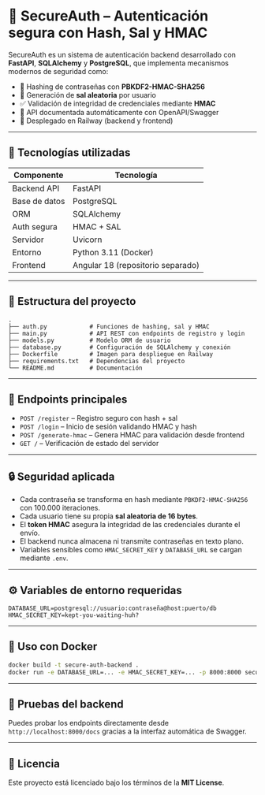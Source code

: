 # 🔐 SecureAuth – Autenticación segura con Hash, Sal y HMAC

SecureAuth es un sistema de autenticación backend desarrollado con **FastAPI**, **SQLAlchemy** y **PostgreSQL**, que implementa mecanismos modernos de seguridad como:

- 🔑 Hashing de contraseñas con **PBKDF2-HMAC-SHA256**
- 🧂 Generación de **sal aleatoria** por usuario
- ✅ Validación de integridad de credenciales mediante **HMAC**
- 🧠 API documentada automáticamente con OpenAPI/Swagger
- 🚀 Desplegado en Railway (backend y frontend)

---

## 🚀 Tecnologías utilizadas

| Componente   | Tecnología |
|--------------|------------|
| Backend API  | FastAPI    |
| Base de datos| PostgreSQL |
| ORM          | SQLAlchemy |
| Auth segura  | HMAC + SAL |
| Servidor     | Uvicorn    |
| Entorno      | Python 3.11 (Docker) |
| Frontend     | Angular 18 (repositorio separado) |

---

## 📁 Estructura del proyecto

```text
.
├── auth.py            # Funciones de hashing, sal y HMAC
├── main.py            # API REST con endpoints de registro y login
├── models.py          # Modelo ORM de usuario
├── database.py        # Configuración de SQLAlchemy y conexión
├── Dockerfile         # Imagen para despliegue en Railway
├── requirements.txt   # Dependencias del proyecto
└── README.md          # Documentación
```

---

## 🔐 Endpoints principales

- `POST /register` – Registro seguro con hash + sal
- `POST /login` – Inicio de sesión validando HMAC y hash
- `POST /generate-hmac` – Genera HMAC para validación desde frontend
- `GET /` – Verificación de estado del servidor

---

## 🔒 Seguridad aplicada

- Cada contraseña se transforma en hash mediante `PBKDF2-HMAC-SHA256` con 100.000 iteraciones.
- Cada usuario tiene su propia **sal aleatoria de 16 bytes**.
- El **token HMAC** asegura la integridad de las credenciales durante el envío.
- El backend nunca almacena ni transmite contraseñas en texto plano.
- Variables sensibles como `HMAC_SECRET_KEY` y `DATABASE_URL` se cargan mediante `.env`.

---

## ⚙️ Variables de entorno requeridas

```env
DATABASE_URL=postgresql://usuario:contraseña@host:puerto/db
HMAC_SECRET_KEY=kept-you-waiting-huh?
```

---

## 🐳 Uso con Docker

```bash
docker build -t secure-auth-backend .
docker run -e DATABASE_URL=... -e HMAC_SECRET_KEY=... -p 8000:8000 secure-auth-backend
```

---

## 🧪 Pruebas del backend

Puedes probar los endpoints directamente desde `http://localhost:8000/docs` gracias a la interfaz automática de Swagger.

---

## 📄 Licencia

Este proyecto está licenciado bajo los términos de la **MIT License**.
